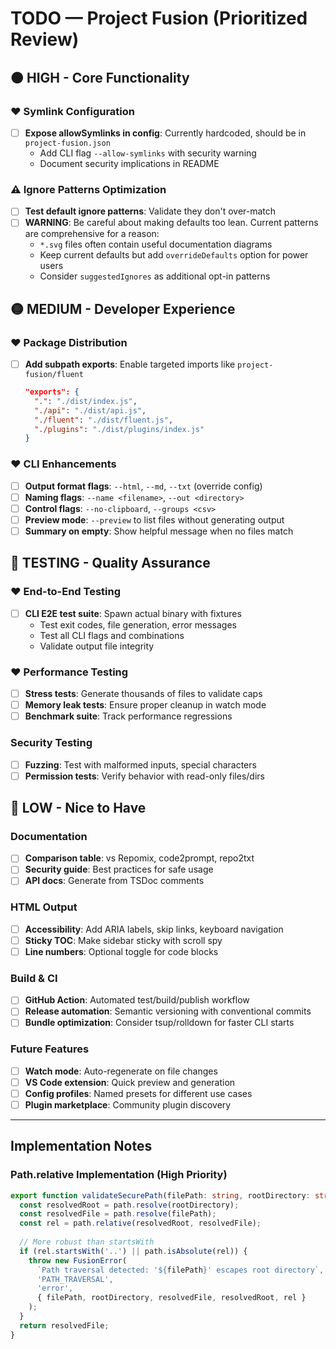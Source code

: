 # TODO — Project Fusion (Prioritized Review)

## 🟠 HIGH - Core Functionality

### ❤️ Symlink Configuration
- [ ] **Expose allowSymlinks in config**: Currently hardcoded, should be in `project-fusion.json`
  - Add CLI flag `--allow-symlinks` with security warning
  - Document security implications in README

### ⚠️ Ignore Patterns Optimization
- [ ] **Test default ignore patterns**: Validate they don't over-match
- [ ] **WARNING**: Be careful about making defaults too lean. Current patterns are comprehensive for a reason:
  - `*.svg` files often contain useful documentation diagrams
  - Keep current defaults but add `overrideDefaults` option for power users
  - Consider `suggestedIgnores` as additional opt-in patterns

## 🟡 MEDIUM - Developer Experience

### ❤️ Package Distribution
- [ ] **Add subpath exports**: Enable targeted imports like `project-fusion/fluent`
  ```json
  "exports": {
    ".": "./dist/index.js",
    "./api": "./dist/api.js",
    "./fluent": "./dist/fluent.js",
    "./plugins": "./dist/plugins/index.js"
  }
  ```

### ❤️ CLI Enhancements
- [ ] **Output format flags**: `--html`, `--md`, `--txt` (override config)
- [ ] **Naming flags**: `--name <filename>`, `--out <directory>`
- [ ] **Control flags**: `--no-clipboard`, `--groups <csv>`
- [ ] **Preview mode**: `--preview` to list files without generating output
- [ ] **Summary on empty**: Show helpful message when no files match

## 🧪 TESTING - Quality Assurance

### ❤️ End-to-End Testing
- [ ] **CLI E2E test suite**: Spawn actual binary with fixtures
  - Test exit codes, file generation, error messages
  - Test all CLI flags and combinations
  - Validate output file integrity

### ❤️ Performance Testing
- [ ] **Stress tests**: Generate thousands of files to validate caps
- [ ] **Memory leak tests**: Ensure proper cleanup in watch mode
- [ ] **Benchmark suite**: Track performance regressions

### Security Testing
- [ ] **Fuzzing**: Test with malformed inputs, special characters
- [ ] **Permission tests**: Verify behavior with read-only files/dirs

## 🔵 LOW - Nice to Have

### Documentation
- [ ] **Comparison table**: vs Repomix, code2prompt, repo2txt
- [ ] **Security guide**: Best practices for safe usage
- [ ] **API docs**: Generate from TSDoc comments

### HTML Output
- [ ] **Accessibility**: Add ARIA labels, skip links, keyboard navigation
- [ ] **Sticky TOC**: Make sidebar sticky with scroll spy
- [ ] **Line numbers**: Optional toggle for code blocks

### Build & CI
- [ ] **GitHub Action**: Automated test/build/publish workflow
- [ ] **Release automation**: Semantic versioning with conventional commits
- [ ] **Bundle optimization**: Consider tsup/rolldown for faster CLI starts

### Future Features
- [ ] **Watch mode**: Auto-regenerate on file changes
- [ ] **VS Code extension**: Quick preview and generation
- [ ] **Config profiles**: Named presets for different use cases
- [ ] **Plugin marketplace**: Community plugin discovery

---

## Implementation Notes

### Path.relative Implementation (High Priority)
```typescript
export function validateSecurePath(filePath: string, rootDirectory: string): string {
  const resolvedRoot = path.resolve(rootDirectory);
  const resolvedFile = path.resolve(filePath);
  const rel = path.relative(resolvedRoot, resolvedFile);
  
  // More robust than startsWith
  if (rel.startsWith('..') || path.isAbsolute(rel)) {
    throw new FusionError(
      `Path traversal detected: '${filePath}' escapes root directory`,
      'PATH_TRAVERSAL',
      'error',
      { filePath, rootDirectory, resolvedFile, resolvedRoot, rel }
    );
  }
  return resolvedFile;
}
```
